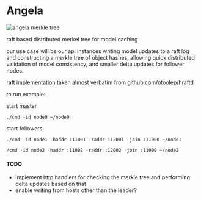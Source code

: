 # Angela

![angela merkle tree](https://i.imgur.com/m26QGtS.jpg)

raft based distributed merkel tree for model caching

our use case will be our api instances writing model updates to a raft log and constructing a merkle tree of object hashes, allowing quick distributed validation of model consistency, and smaller delta updates for follower nodes.

raft implementation taken almost verbatim from github.com/otoolep/hraftd

to run example:

start master


```./cmd -id node0 ~/node0```


start followers


`./cmd -id node1 -haddr :11001 -raddr :12001 -join :11000 ~/node1`


`/cmd -id node2 -haddr :11002 -raddr :12002 -join :11000 ~/node2`

#### TODO

* implement http handlers for checking the merkle tree and performing delta updates based on that
* enable writing from hosts other than the leader?
